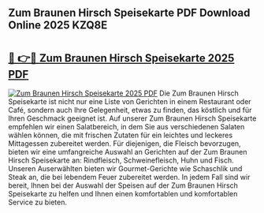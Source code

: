 ## Zum Braunen Hirsch Speisekarte PDF Download Online 2025 KZQ8E

# <h2><a href="http://gcacwx.nevu.top/?p=Zum+Braunen+Hirsch+Speisekarte">🔗 👉🔴 Zum Braunen Hirsch Speisekarte 2025 PDF</a></h2>

[![Zum Braunen Hirsch Speisekarte 2025 PDF](https://i.imgur.com/dBaPXMq.png)](http://gcacwx.nevu.top/?p=Zum+Braunen+Hirsch+Speisekarte)
Die Zum Braunen Hirsch Speisekarte ist nicht nur eine Liste von Gerichten in einem Restaurant oder Café, sondern auch Ihre Gelegenheit, etwas zu finden, das köstlich und für Ihren Geschmack geeignet ist. Auf unserer Zum Braunen Hirsch Speisekarte empfehlen wir einen Salatbereich, in dem Sie aus verschiedenen Salaten wählen können, die mit frischen Zutaten für ein leichtes und leckeres Mittagessen zubereitet werden. Für diejenigen, die Fleisch bevorzugen, bieten wir eine umfangreiche Auswahl an Gerichten auf der Zum Braunen Hirsch Speisekarte an: Rindfleisch, Schweinefleisch, Huhn und Fisch. Unseren Auserwählten bieten wir Gourmet-Gerichte wie Schaschlik und Steak an, die bei lebendem Feuer zubereitet werden. In jedem Fall sind wir bereit, Ihnen bei der Auswahl der Speisen auf der Zum Braunen Hirsch Speisekarte zu helfen und Ihnen einen komfortablen und komfortablen Service zu bieten.
